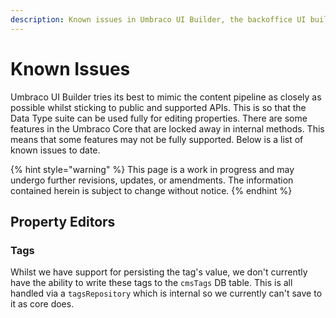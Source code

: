 ```yaml
---
description: Known issues in Umbraco UI Builder, the backoffice UI builder for Umbraco.
---
```


# Known Issues

Umbraco UI Builder tries its best to mimic the content pipeline as closely as possible whilst sticking to public and supported APIs. This is so that the Data Type suite can be used fully for editing properties. There are some features in the Umbraco Core that are locked away in internal methods. This means that some features may not be fully supported. Below is a list of known issues to date.

{% hint style="warning" %}
This page is a work in progress and may undergo further revisions, updates, or amendments. The information contained herein is subject to change without notice.
{% endhint %}

## Property Editors

### Tags

Whilst we have support for persisting the tag's value, we don't currently have the ability to write these tags to the `cmsTags` DB table. This is all handled via a `tagsRepository` which is internal so we currently can't save to it as core does.
